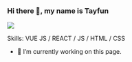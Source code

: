 ### Hi there 👋, my name is Tayfun
![](https://image.freepik.com/free-vector/ai-concept_73426-49.jpg)


Skills: VUE JS / REACT / JS / HTML / CSS

- 🔭 I’m currently working on this page. 





